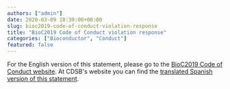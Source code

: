 ```yaml
---
authors: ["admin"]
date: 2020-03-09 18:30:00+00:00
slug: bioc2019-code-of-conduct-violation-response
title: "BioC2019 Code of Conduct violation response"
categories: ["Bioconductor", "Conduct"]
featured: false
---
```


For the English version of this statement, please go to the [BioC2019 Code of Conduct website](https://bioc2019.bioconductor.org/code_of_conduct). At CDSB's website you can find the [translated Spanish version of this statement](https://comunidadbioinfo.github.io/es/post/bioc2019-code-of-conduct-violation-response/).